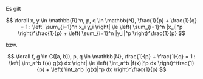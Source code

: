 Es gilt

$$
	\forall x, y \in \mathbb{R}^n, p, q \in \mathbb{N}, \frac{1}{p} + \frac{1}{q} = 1 : \left| \sum_{i=1}^n x_i y_i \right| \le \left( \sum_{i=1}^n |x_i|^p \right)^\frac{1}{p} + \left( \sum_{i=1}^n |y_i|^p \right)^\frac{1}{p}
$$

bzw.

$$
	\forall f, g \in C([a, b]), p, q \in \mathbb{N}, \frac{1}{p} + \frac{1}{q} = 1 : \left| \int_a^b f(x) g(x) dx \right| \le \left( \int_a^b |f(x)|^p dx \right)^\frac{1}{p} + \left( \int_a^b |g(x)|^p dx \right)^\frac{1}{p}
$$